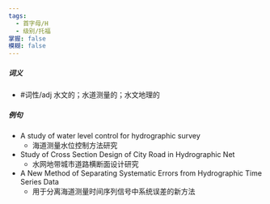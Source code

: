 ```yaml
---
tags:
  - 首字母/H
  - 级别/托福
掌握: false
模糊: false
---
```

##### 词义
- #词性/adj  水文的；水道测量的；水文地理的
##### 例句
- A study of water level control for hydrographic survey
	- 海道测量水位控制方法研究
- Study of Cross Section Design of City Road in Hydrographic Net
	- 水网地带城市道路横断面设计研究
- A New Method of Separating Systematic Errors from Hydrographic Time Series Data
	- 用于分离海道测量时间序列信号中系统误差的新方法
